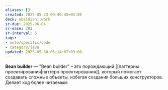 ```yaml
---
aliases: []
created: 2025-05-23 09:49:45+03:00
deck: obsidian::work
sr-due: 2025-06-04
sr-ease: 203
sr-interval: 5
tags:
- note/specific/code
- category/java
updated: 2025-05-30 06:14:07+03:00
---
```


**Bean builder**
—
"Bean builder" – это порождающий [[паттерны проектирования|паттерн проектирования]], который помогает создавать сложные объекты, избегая создания больших конструкторов. Делает код более читаемым
